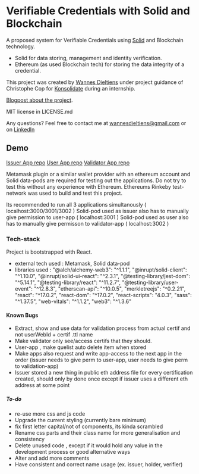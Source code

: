 # Verifiable Credentials with Solid and Blockchain

A proposed system for Verifiable Credentials using [Solid](https://solidproject.org/) and Blockchain technology. 
- Solid for data storing, management and identity verification.
- Ethereum (as used Blockchain tech) for storing the data integrity of a credential.

This project was created by [Wannes Dieltiens](https://wannes.xyz) under project guidance of Christophe Cop for [Konsolidate](https://www.konsolidate.eu/) during an internship.

[Blogpost about the project](https://www.konsolidate.eu/stories/vc-solid-blockchain).

MIT license in LICENSE.md

Any questions? Feel free to contact me at wannesdieltiens@gmail.com or on [LinkedIn](https://www.linkedin.com/in/wannes-dieltiens/)

## Demo

[Issuer App repo](https://github.com/wannesds/certif-issuer)
[User App repo](https://github.com/wannesds/certif-user)
[Validator App repo](https://github.com/wannesds/certif-validator)

Metamask plugin or a similar wallet provider with an ethereum account and Solid data-pods are required for testing out the applications.
Do not try to test this without any experience with Ethereum.
Ethereums Rinkeby test-network was used to build and test this project.

Its recommended to run all 3 applications simultanously ( localhost:3000/3001/3002 )
Solid-pod used as issuer also has to manually give permission to user-app ( localhost:3001 )
Solid-pod used as user also has to manually give permisson to validator-app ( localhost:3002 )

### Tech-stack

Project is bootstrapped with React.
- external tech used : Metamask, Solid data-pod
- libraries used :
    "@alch/alchemy-web3": "^1.1.1",
    "@inrupt/solid-client": "^1.10.0",
    "@inrupt/solid-ui-react": "^2.3.1",
    "@testing-library/jest-dom": "^5.14.1",
    "@testing-library/react": "^11.2.7",
    "@testing-library/user-event": "^12.8.3",
    "etherscan-api": "^10.0.5",
    "merkletreejs": "^0.2.21",
    "react": "^17.0.2",
    "react-dom": "^17.0.2",
    "react-scripts": "4.0.3",
    "sass": "^1.37.5",
    "web-vitals": "^1.1.2",
    "web3": "^1.3.6"

#### Known Bugs

- Extract, show and use data for validation process from actual certif and not userWebId + certif .ttl name
- Make validator only see/access certifs that they should.
- User-app , make quelist auto delete item when stored
- Make apps also request and write app-access to the next app in the order (issuer needs to give perm to user-app, user needs to give perm to validation-app) 
- Issuer stored a new thing in public eth address file for every certification created, should only by done once except if issuer uses a different eth address at some point

##### To-do

- re-use more css and js code
- Upgrade the current styling (currently bare minimum)
- fix first letter capital/not of components, its kinda scrambled
- Rename css parts and their class name for more generalisation and consistency
- Delete unused code , except if it would hold any value in the development process or good alternative ways
- Alter and add more comments
- Have consistent and correct name usage (ex. issuer, holder, verifier)
